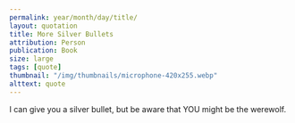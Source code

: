 ```yaml
---
permalink: year/month/day/title/
layout: quotation
title: More Silver Bullets
attribution: Person
publication: Book
size: large
tags: [quote]
thumbnail: "/img/thumbnails/microphone-420x255.webp"
alttext: quote
---
```


I can give you a silver bullet, but be aware that YOU might be the werewolf.
